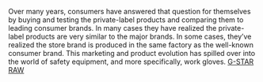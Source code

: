 Over many years, consumers have answered that question for themselves by buying and testing the private-label products and comparing them to leading consumer brands. In many cases they have realized the private-label products are very similar to the major brands. In some cases, they’ve realized the store brand is produced in the same factory as the well-known consumer brand. This marketing and product evolution has spilled over into the world of safety equipment, and more specifically, work gloves.
 <a href="http://www.rishabhdentalclinic.com/jpshopoutlet.asp?cheap=jpshopfl/shoppingso245.html" title="G-STAR RAW">G-STAR RAW</a>